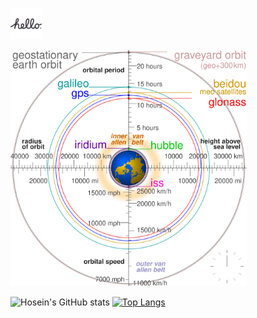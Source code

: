 <a href="https://github.com/hadipourh"><img src=".../t.svg" width="10%" height="10%"></a>

<a href="https://github.com/hadipourh"><img src=".../c.svg" width="75%" height="75%"></a>

![Hosein's GitHub stats](https://github-readme-stats.vercel.app/api?username=hadipourh&show_icons=true&theme=solarized-light&count_private=true)
[![Top Langs](https://github-readme-stats.vercel.app/api/top-langs/?username=hadipourh&theme=solarized-light&layout=compact)](https://github.com/hadipourh?tab=repositories)